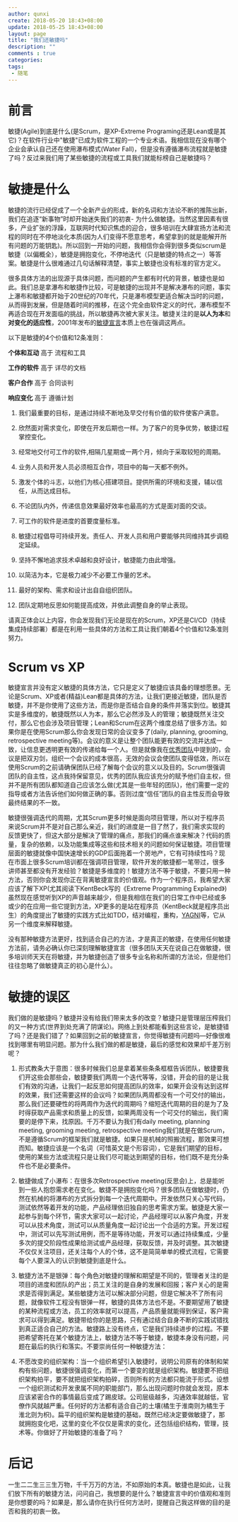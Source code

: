 ```yaml
---
author: qunxi
create: 2018-05-20 18:43+08:00
update: 2018-05-25 18:43+08:00
layout: page
title: "我们还敏捷吗"
description: ""
comments : true
categories:
tags:
 - 随笔
---
```

# 前言

敏捷(Agile)到底是什么(是Scrum，是XP-Extreme Programing还是Lean或是其它)？在软件行业中"敏捷"已成为软件工程的一个专业术语。我相信现在没有哪个企业会承认自己还在使用瀑布模式(Water Fall)，但是没有遵循瀑布流程就是敏捷了吗？反过来我们用了某些敏捷的流程或工具我们就能标榜自己是敏捷吗？
<!--more-->

# 敏捷是什么

敏捷的流行已经促成了一个全新产业的形成，新的名词和方法论不断的推陈出新，我们在追逐“新事物”时却开始迷失我们的初衷- 为什么做敏捷。当然这里因素有很多，产业扩张的浮躁，互联网时代知识焦虑的迎合，很多培训在大肆宣扬方法和流程的同时在不停地淡化本质(因为人们变得不愿意思考，希望拿到的就是能解开所有问题的万能钥匙)。所以回到一开始的问题，我相信你会得到很多类似scrum是敏捷（以偏概全），敏捷是拥抱变化，不停地迭代（只是敏捷的特点之一）等答案。敏捷是什么很难通过几句话解释清楚，事实上敏捷也没有标准的官方定义。

很多具体方法的出现源于具体问题，而问题的产生都有时代的背景，敏捷也是如此。我们总是拿瀑布和敏捷作比较，可是敏捷的出现并不是解决瀑布的问题，事实上瀑布和敏捷都开始于20世纪的70年代，只是瀑布模型更适合解决当时的问题，从而得到发展，但是随着时间的推移，在这个完全由软件定义的时代，瀑布模型不再适合现在开发面临的挑战，所以敏捷再次被大家关注。敏捷关注的是**以人为本**和**对变化的适应性**，2001年发布的[敏捷宣言](http://agilemanifesto.org/iso/zhchs/manifesto.html)本质上也在强调这两点。

以下是敏捷的4个价值和12条准则：

**个体和互动** 高于 流程和工具

**工作的软件** 高于 详尽的文档

**客户合作** 高于 合同谈判

**响应变化** 高于 遵循计划

1. 我们最重要的目标，是通过持续不断地及早交付有价值的软件使客户满意。

2. 欣然面对需求变化，即使在开发后期也一样。为了客户的竞争优势，敏捷过程掌控变化。

3. 经常地交付可工作的软件,相隔几星期或一两个月，倾向于采取较短的周期。

4. 业务人员和开发人员必须相互合作，项目中的每一天都不例外。

5. 激发个体的斗志，以他们为核心搭建项目。提供所需的环境和支援，辅以信任，从而达成目标。

6. 不论团队内外，传递信息效果最好效率也最高的方式是面对面的交谈。

7. 可工作的软件是进度的首要度量标准。

8. 敏捷过程倡导可持续开发。责任人、开发人员和用户要能够共同维持其步调稳定延续。

9. 坚持不懈地追求技术卓越和良好设计，敏捷能力由此增强。

10. 以简洁为本，它是极力减少不必要工作量的艺术。

11. 最好的架构、需求和设计出自自组织团队。

12. 团队定期地反思如何能提高成效，并依此调整自身的举止表现。

请真正体会以上内容，你会发现我们无论是现在的Scrum，XP还是CI/CD（持续集成持续部署）都是在利用一些具体的方法和工具让我们朝着4个价值和12条准则努力。

# Scrum vs XP

敏捷宣言并没有定义敏捷的具体方法，它只是定义了敏捷应该具备的理想愿景。无论是Scrum、XP或者(精益)Lean都是具体的方法，让我们更接近敏捷，团队是否敏捷，并不是你使用了这些方法，而是你是否结合自身的条件并落实到位。敏捷其实是多维度的，敏捷既然以人为本，那么它必然涉及人的管理；敏捷既然关注交付，那么它也会涉及项目管理；Lean和Scrum在这两个维度总结了很多方法。如果你是在使用Scrum那么你会发现日常的会议变多了(daily, planning, grooming, retrospective meeting等)。会议的意义是让整个团队能更有效的交流并达成一致，让信息更透明更有效的传递给每一个人。但是就像我在[优秀团队](https://qunxi.github.io/2018/04/29/learning-orgnization-how-to-build.html)中提到的，会议是把双刃剑，组织一个会议的成本很高，无效的会议会使团队变得低效，所以在使用Scrum的之前请确保团队已经了解每个会议的意义以及目的。Scrum很强调团队的自主性，这点我持保留意见，优秀的团队我应该充分的赋予他们自主权，但并不是所有团队都知道自己应该怎么做(尤其是一些年轻的团队)，他们需要一定的指导或者方法告诉他们如何做正确的事。否则过度“信任”团队的自主性反而会导致最终结果的不一致。

敏捷很强调迭代的周期，尤其Scrum更多时候是面向项目管理，所以对于程序员来说Scrum并不是对自己那么亲近，我们的进度是一目了然了，我们需求实现的反馈更快了，但这大部分是解决了管理的痛点，那我们的痛点谁来解决？代码的质量，复杂的依赖，以及功能集成等这些和技术相关的问题如何保证敏捷。项目管理层面的敏捷就像中国快速增长的GDP后面拖着一个房地产，它有可持续性吗？现在市面上很多Scrum培训都在强调项目管理，软件开发的敏捷都一笔带过，很多讲师甚至都没有开发经验？敏捷是多维度的！敏捷方法不等于敏捷，不要只用一种方法，否则你会发现你正在背离敏捷宣言的价值观。作为一个程序员，我希望大家应该了解下XP(尤其阅读下KentBeck写的《Extreme Programming Explained》)虽然现在感觉听到XP的声音越来越少，但是我相信在我们的日常工作中已经或多或少的在应用一些它提到方法，XP更多的是站在程序员（KentBeck就是程序员出生）的角度提出了敏捷的实践方式比如TDD，结对编程，重构，[YAGNI](https://qunxi.github.io/2018/01/20/some-coding-principles.html)等，它从另一个维度来解释敏捷。

没有那种敏捷方法更好，找到适合自己的方法，才是真正的敏捷，在使用任何敏捷方法前，请务必确认你已深刻理解敏捷宣言（很多团队天天在说自己在做敏捷，很多培训师天天在将敏捷，并为敏捷创造了很多专业名称和所谓的方法论，但是他们往往忽略了做敏捷真正的初心是什么）。

# 敏捷的误区

我们做的是敏捷吗？敏捷并没有给我们带来太多的改变？敏捷只是管理层压榨我们的又一种方式(世界到处充满了阴谋论)。网络上到处都能看到这些言论，是敏捷错了吗？还是我们错了？如果回到之前的敏捷宣言，你觉得敏捷有问题吗—好像很难找到哪里有明显问题。那为什么我们做的都是敏捷，最后的感觉和效果却千差万别呢？

 1. 形式教条大于意图：很多时候我们总是拿着某些条条框框告诉团队，敏捷要我们开这些会那些会，敏捷要我们两周一个迭代等等，没错，开会的目的是让我们有效的沟通，让我们一起反思如何提高团队的效率，如果开会没有达到这样的效果，我们还需要这样的会议吗？如果团队两周都没有一个可交付的输出，那么我们还要硬性的将两周作为迭代的周期吗？缩短迭代周期的目的是为了及时得获取产品需求和质量上的反馈，如果两周没有一个可交付的输出，我们需要的是停下来，找原因。千万不要认为我们有daily meeting, planning meeting, grooming meeting, retrospective meeting我们就是在做Scrum，不是遵循Scrum的框架我们就是敏捷。如果只是机械的照搬流程，那效果可想而知。敏捷应该是一个名词（可惜英文是个形容词），它是我们期望的目标，使用的某些方法或流程只是让我们尽可能达到期望的目标，他们既不是充分条件也不是必要条件。

 2. 敏捷做成了小瀑布：在很多次Retrospective meeting(反思会)上，总是能听到一些人抱怨需求老在变化。敏捷不是拥抱变化吗？很多团队在做敏捷时，仍然在机械的将瀑布的方式拆分到每一个迭代周期中。开发依然只关心写代码，测试依然等着开发的功能，产品经理依旧独自的思考需求方案。敏捷是大家一起参与到每个环节，需求大家可以一起讨论，产品经理可以从客户角度，开发可以从技术角度，测试可以从质量角度一起讨论出一个合适的方案。开发过程中，测试可以先写测试用例，而不是等待功能，开发可以通过持续集成，少量多次的提交阶段性成果给测试或产品经理，获取反馈，并及时调整。其次敏捷不仅仅关注项目，还关注每个人的个体，这不是简简单单的模式流程，它需要每个人要深入的认识到敏捷到底是什么。

 3. 敏捷方法不是银弹：每个角色对敏捷的理解和期望是不同的，管理者关注的是项目的进度和团队的产出；员工关注的是自身的发展和回报；客户关心的是需求是否得到满足。某些敏捷方法可以解决部分问题，但是它解决不了所有问题，就像软件工程没有银弹一样，敏捷的具体方法也不是。不要期望用了敏捷的某种流程或方法，员工的效率就可以提高，产品质量就能得到保证，客户需求可以得到满足。敏捷带给你的是思路，只有通过结合自身不断的实践试错找到真正适合自己的方法。敏捷路上没有终点，它是我们持续进步的过程。不要把希望寄托在某个敏捷方法上，敏捷方法不等于敏捷，敏捷本身没有问题，问题在最后的执行和落实。不要崇尚任何一种敏捷方法：

 4. 不愿改变的组织架构：当一个组织希望引入敏捷时，说明公司原有的体制和架构有些问题，敏捷很强调变化，而第一个要变的就是组织架构。敏捷要不把组织架构拍平，要不就把组织架构拍碎，否则所有的方法都只能流于形式。设想一个组织测试和开发隶属不同的职能部门，那么出现问题时你就会发现，原本应该紧密合作的事情最后变成了踢皮球。公司层级越多，沟通效率就越低，官僚作风就越严重。任何好的方法都有适合自己的土壤(橘生于淮南则为橘生于淮北则为枳)。扁平的组织架构是敏捷的基础，既然已经决定要做敏捷了，那就拥抱变化吧，这里的变化不仅仅是需求的变化，还包括组织结构，管理，技术等。你做好了开始敏捷的准备了吗？

# 后记

一生二二生三三生万物，千千万万的方法，不如原始的本真。敏捷也是如此，让我们放下所有的敏捷方法，问问自己，我想要的是什么？敏捷宣言中的价值观和准则是你想要的吗？如果是，那么请你在执行任何方法时，提醒自己我这样做的目的是否和我的初衷一致。
